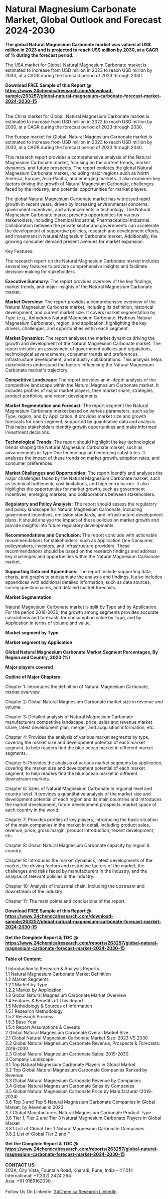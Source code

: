 <h1>Natural Magnesium Carbonate Market, Global Outlook and Forecast 2024-2030</h1><p><strong>The global Natural Magnesium Carbonate market was valued at US$ million in 2023 and is projected to reach US$ million by 2030, at a CAGR of % during the forecast period.</strong></p><p>
</p><p>The USA market for Global  Natural Magnesium Carbonate market is estimated to increase from USD million in 2023 to reach USD million by 2030, at a CAGR during the forecast period of 2023 through 2030.</p><div><b>Download FREE Sample of this Report @ 
            <a href="https://www.24chemicalresearch.com/download-sample/263257/global-natural-magnesium-carbonate-forecast-market-2024-2030-15">
            https://www.24chemicalresearch.com/download-sample/263257/global-natural-magnesium-carbonate-forecast-market-2024-2030-15</a></b></div><br><p>
</p><p>The China market for Global  Natural Magnesium Carbonate market is estimated to increase from USD million in 2023 to reach USD million by 2030, at a CAGR during the forecast period of 2023 through 2030.</p><p>
</p><p>The Europe market for Global  Natural Magnesium Carbonate market is estimated to increase from USD million in 2023 to reach USD million by 2030, at a CAGR during the forecast period of 2023 through 2030.</p><p>
</p><p>This research report provides a comprehensive analysis of the Natural Magnesium Carbonate market, focusing on the current trends, market dynamics, and future prospects. The report explores the global Natural Magnesium Carbonate market, including major regions such as North America, Europe, Asia-Pacific, and emerging markets. It also examines key factors driving the growth of Natural Magnesium Carbonate, challenges faced by the industry, and potential opportunities for market players.</p><p>
</p><p>The global Natural Magnesium Carbonate market has witnessed rapid growth in recent years, driven by increasing environmental concerns, government incentives, and advancements in technology. The Natural Magnesium Carbonate market presents opportunities for various stakeholders, including Chemical Industrial, Pharmaceutical Industrial. Collaboration between the private sector and governments can accelerate the development of supportive policies, research and development efforts, and investment in Natural Magnesium Carbonate market. Additionally, the growing consumer demand present avenues for market expansion.</p><p>
Key Features:</p><p>
The research report on the Natural Magnesium Carbonate market includes several key features to provide comprehensive insights and facilitate decision-making for stakeholders.</p><p>
<strong>Executive Summary: </strong>The report provides overview of the key findings, market trends, and major insights of the Natural Magnesium Carbonate market.</p><p>
<strong>Market Overview:</strong> The report provides a comprehensive overview of the Natural Magnesium Carbonate market, including its definition, historical development, and current market size. It covers market segmentation by Type (e.g., Anhydrous Natural Magnesium Carbonate, Hydrous Natural Magnesium Carbonate), region, and application, highlighting the key drivers, challenges, and opportunities within each segment.</p><p>
<strong>Market Dynamics:</strong> The report analyses the market dynamics driving the growth and development of the Natural Magnesium Carbonate market. The report includes an assessment of government policies and regulations, technological advancements, consumer trends and preferences, infrastructure development, and industry collaborations. This analysis helps stakeholders understand the factors influencing the Natural Magnesium Carbonate market's trajectory.</p><p>
<strong>Competitive Landscape: </strong>The report provides an in-depth analysis of the competitive landscape within the Natural Magnesium Carbonate market. It includes profiles of major market players, their market share, strategies, product portfolios, and recent developments.</p><p>
<strong>Market Segmentation and Forecast:</strong> The report segment the Natural Magnesium Carbonate market based on various parameters, such as by Type, region, and by Application. It provides market size and growth forecasts for each segment, supported by quantitative data and analysis. This helps stakeholders identify growth opportunities and make informed investment decisions.</p><p>
<strong>Technological Trends</strong>: The report should highlight the key technological trends shaping the Natural Magnesium Carbonate market, such as advancements in Type One technology and emerging substitutes. It analyses the impact of these trends on market growth, adoption rates, and consumer preferences.</p><p>
<strong>Market Challenges and Opportunities: </strong>The report identify and analyses the major challenges faced by the Natural Magnesium Carbonate market, such as technical bottleneck, cost limitations, and high entry barrier. It also highlights the opportunities for market growth, such as government incentives, emerging markets, and collaborations between stakeholders.</p><p>
<strong>Regulatory and Policy Analysis:</strong> The report should assess the regulatory and policy landscape for Natural Magnesium Carbonate, including government incentives, emission standards, and infrastructure development plans. It should analyse the impact of these policies on market growth and provide insights into future regulatory developments.</p><p>
<strong>Recommendations and Conclusion: </strong>The report conclude with actionable recommendations for stakeholders, such as Application One Consumer, policymakers, investors, and infrastructure providers. These recommendations should be based on the research findings and address key challenges and opportunities within the Natural Magnesium Carbonate market.</p><p>
<strong>Supporting Data and Appendices: </strong>The report include supporting data, charts, and graphs to substantiate the analysis and findings. It also includes appendices with additional detailed information, such as data sources, survey questionnaires, and detailed market forecasts.</p><p>
<strong>Market Segmentation</strong></p><p>
Natural Magnesium Carbonate market is split by Type and by Application. For the period 2019-2030, the growth among segments provides accurate calculations and forecasts for consumption value by Type, and by Application in terms of volume and value.</p><p>
<strong>Market segment by Type</strong></p><p>
</p><p>
</p><p><strong>Market segment by Application</strong></p><p>
</p><p>
</p><p><strong>Global Natural Magnesium Carbonate Market Segment Percentages, By Region and Country, 2023 (%)</strong></p><p>
</p><p>
</p><p></p><p>
<strong>Major players covered</strong></p><p>
</p><p>
</p><p><strong>Outline of Major Chapters:</strong></p><p>
Chapter 1: Introduces the definition of Natural Magnesium Carbonate, market overview.</p><p>
Chapter 2: Global Natural Magnesium Carbonate market size in revenue and volume.</p><p>
Chapter 3: Detailed analysis of Natural Magnesium Carbonate manufacturers competitive landscape, price, sales and revenue market share, latest development plan, merger, and acquisition information, etc.</p><p>
Chapter 4: Provides the analysis of various market segments by type, covering the market size and development potential of each market segment, to help readers find the blue ocean market in different market segments.</p><p>
Chapter 5: Provides the analysis of various market segments by application, covering the market size and development potential of each market segment, to help readers find the blue ocean market in different downstream markets.</p><p>
Chapter 6: Sales of Natural Magnesium Carbonate in regional level and country level. It provides a quantitative analysis of the market size and development potential of each region and its main countries and introduces the market development, future development prospects, market space of each country in the world.</p><p>
Chapter 7: Provides profiles of key players, introducing the basic situation of the main companies in the market in detail, including product sales, revenue, price, gross margin, product introduction, recent development, etc.</p><p>
Chapter 8: Global Natural Magnesium Carbonate capacity by region &amp; country.</p><p>
Chapter 9: Introduces the market dynamics, latest developments of the market, the driving factors and restrictive factors of the market, the challenges and risks faced by manufacturers in the industry, and the analysis of relevant policies in the industry.</p><p>
Chapter 10: Analysis of industrial chain, including the upstream and downstream of the industry.</p><p>
Chapter 11: The main points and conclusions of the report.</p><div><b>Download FREE Sample of this Report @ 
            <a href="https://www.24chemicalresearch.com/download-sample/263257/global-natural-magnesium-carbonate-forecast-market-2024-2030-15">
            https://www.24chemicalresearch.com/download-sample/263257/global-natural-magnesium-carbonate-forecast-market-2024-2030-15</a></b></div><br><div><b>Get the Complete Report & TOC @ 
            <a href="https://www.24chemicalresearch.com/reports/263257/global-natural-magnesium-carbonate-forecast-market-2024-2030-15">
            https://www.24chemicalresearch.com/reports/263257/global-natural-magnesium-carbonate-forecast-market-2024-2030-15</a></b></div><br>
            <b>Table of Content:</b><p>1 Introduction to Research & Analysis Reports<br />
    1.1 Natural Magnesium Carbonate Market Definition<br />
    1.2 Market Segments<br />
        1.2.1 Market by Type<br />
        1.2.2 Market by Application<br />
    1.3 Global Natural Magnesium Carbonate Market Overview<br />
    1.4 Features & Benefits of This Report<br />
    1.5 Methodology & Sources of Information<br />
        1.5.1 Research Methodology<br />
        1.5.2 Research Process<br />
        1.5.3 Base Year<br />
        1.5.4 Report Assumptions & Caveats<br />
2 Global Natural Magnesium Carbonate Overall Market Size<br />
    2.1 Global Natural Magnesium Carbonate Market Size: 2023 VS 2030<br />
    2.2 Global Natural Magnesium Carbonate Revenue, Prospects & Forecasts: 2019-2030<br />
    2.3 Global Natural Magnesium Carbonate Sales: 2019-2030<br />
3 Company Landscape<br />
    3.1 Top Natural Magnesium Carbonate Players in Global Market<br />
    3.2 Top Global Natural Magnesium Carbonate Companies Ranked by Revenue<br />
    3.3 Global Natural Magnesium Carbonate Revenue by Companies<br />
    3.4 Global Natural Magnesium Carbonate Sales by Companies<br />
    3.5 Global Natural Magnesium Carbonate Price by Manufacturer (2019-2024)<br />
    3.6 Top 3 and Top 5 Natural Magnesium Carbonate Companies in Global Market, by Revenue in 2023<br />
    3.7 Global Manufacturers Natural Magnesium Carbonate Product Type<br />
    3.8 Tier 1, Tier 2 and Tier 3 Natural Magnesium Carbonate Players in Global Market<br />
        3.8.1 List of Global Tier 1 Natural Magnesium Carbonate Companies<br />
        3.8.2 List of Global Tier 2 and T</p><div><b>Get the Complete Report & TOC @ 
            <a href="https://www.24chemicalresearch.com/reports/263257/global-natural-magnesium-carbonate-forecast-market-2024-2030-15">
            https://www.24chemicalresearch.com/reports/263257/global-natural-magnesium-carbonate-forecast-market-2024-2030-15</a></b></div><br><b>CONTACT US:</b><br>
            203A, City Vista, Fountain Road, Kharadi, Pune, India - 411014<br>
            International: +1(332) 2424 294<br>
            Asia: +91 9169162030 <br><br>
            Follow Us On LinkedIn: <a href="https://www.linkedin.com/company/24chemicalresearch/">24ChemicalResearch LinkedIn</a>